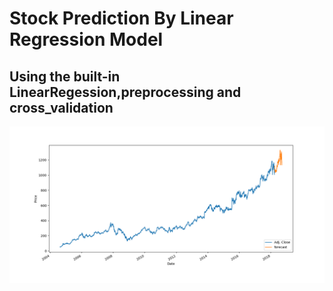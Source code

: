 # Stock Prediction By Linear Regression Model
## Using the built-in LinearRegession,preprocessing and cross_validation

![MatplotlibPlot](https://raw.githubusercontent.com/SoyujBasnet/StockPredictionByLR/master/Figure_1.png)